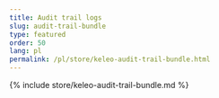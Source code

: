 ```yaml
---
title: Audit trail logs
slug: audit-trail-bundle
type: featured
order: 50
lang: pl
permalink: /pl/store/keleo-audit-trail-bundle.html
---
```


{% include store/keleo-audit-trail-bundle.md %}

